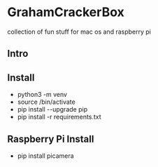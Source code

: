 # GrahamCrackerBox

collection of fun stuff for mac os and raspberry pi

## Intro

## Install

   * python3 -m venv <venv>
   * source <venv>/bin/activate
   * pip install --upgrade pip
   * pip install -r requirements.txt


## Raspberry Pi Install

   * pip install picamera

      


